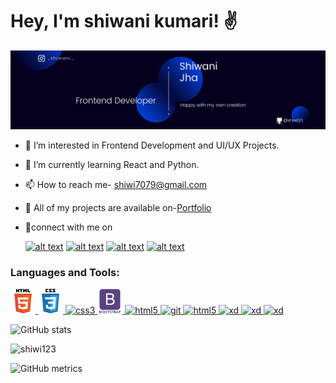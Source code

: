 # Hey, I'm shiwani kumari! ✌
   ![alt text](https://github.com/shiwi123/shiwi123/blob/main/Hello%2C%20my%20name%20is%20Shiwani%20jha%20.%20Nice%20to%20meet%20you..png "")  

 
- 👀 I’m interested in Frontend Development and UI/UX Projects. 

- 🌱 I’m currently learning React and Python. 
 
- 📫 How to reach me- shiwi7079@gmail.com

- 🎁 All of my projects are available on-[Portfolio](https://shiwi123.github.io/portfolio-/) 

- 🤝connect with me on 

	[	![alt text](https://img.shields.io/badge/LinkedIn-0077B5?style=for-the-badge&logo=linkedin&logoColor=white)](https://www.linkedin.com/in/shiwani-kumari-69298b207/)
	[	![alt text](	https://img.shields.io/badge/Twitter-1DA1F2?style=for-the-badge&logo=twitter&logoColor=white)](https://twitter.com/shiwani46334156)
 	[	![alt text](https://img.shields.io/badge/Instagram-E4405F?style=for-the-badge&logo=instagram&logoColor=white)](https://www.instagram.com/_s.h.i.w.a.n.i._/)
	[	![alt text](https://img.shields.io/badge/Facebook-1877F2?style=for-the-badge&logo=facebook&logoColor=white	)](https://www.facebook.com/shiwani.jha.9404/)
 
<h3 align="left">Languages and Tools:</h3>
<p align="left">
<a href="https://www.w3.org/html/" target="_blank"> <img src="https://raw.githubusercontent.com/devicons/devicon/master/icons/html5/html5-original-wordmark.svg" alt="html5" width="40" height="40"/> </a> 
<a href="https://www.w3schools.com/css/" target="_blank"> <img src="https://raw.githubusercontent.com/devicons/devicon/master/icons/css3/css3-original-wordmark.svg" alt="css3" width="40" height="40"/> </a> 
<a href="https://www.w3schools.com/sass/" target="_blank"> <img src="https://seeklogo.com/images/S/sass-logo-E41E7734A8-seeklogo.com.png" alt="css3" width="40" height="40"/> </a> 
<a href="https://getbootstrap.com" target="_blank"> <img src="https://raw.githubusercontent.com/devicons/devicon/master/icons/bootstrap/bootstrap-plain-wordmark.svg" alt="bootstrap" width="40" height="40"/> </a> 
<a href="https://www.w3.org/javascript/" target="_blank"> <img src="https://seeklogo.com/images/J/javascript-js-logo-2949701702-seeklogo.com.png" alt="html5" width="40" height="40"/> </a> 
<a href="https://git-scm.com/" target="_blank"> <img src="https://www.vectorlogo.zone/logos/git-scm/git-scm-icon.svg" alt="git" width="40" height="40"/> </a>
<a href="https://www.python.org/" target="_blank"> <img src="https://seeklogo.com/images/P/python-logo-A32636CAA3-seeklogo.com.png" alt="html5" width="40" height="40"/> </a> 
<a href="https://www.adobe.com/products/xd.html" target="_blank"> <img src="https://cdn.worldvectorlogo.com/logos/adobe-xd.svg" alt="xd" width="40" height="40"/> </a>
<a href="https://www.figma.com/design/" target="_blank"> <img src="https://seeklogo.com/images/F/figma-logo-E4E21D3AEA-seeklogo.com.png" alt="xd" width="40" height="40"/> </a>
<a href="https://www.adobe.com/products/illustrator.html" target="_blank"> <img src="https://seeklogo.com/images/A/adobe-illustrator-cc-logo-C1DC5A6D09-seeklogo.com.png" alt="xd" width="40" height="40"/> </a>	
</p>



![GitHub stats](https://github-readme-stats.vercel.app/api?username=shiwi123&show_icons=true)



<p align="left"> <img src="https://komarev.com/ghpvc/?username=shiwi123&label=Profile%20views&color=0e75b6&style=flat" alt="shiwi123" /> </p>

![GitHub metrics](https://metrics.lecoq.io/shiwi123)  
<!---
shiwi123/shiwi123 is a ✨ special ✨ repository because its `README.md` (this file) appears on your GitHub profile.
You can click the Preview link to take a look at your changes.
--->
